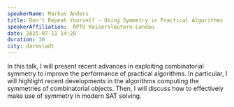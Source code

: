 ```yaml
---
speakerName: Markus Anders
title: Don't Repeat Yourself - Using Symmetry in Practical Algorithms
speakerAffiliation:  RPTU Kaiserslautern-Landau
date: 2025-07-11 14:20
duration: 30
city: darmstadt
---
```

In this talk, I will present recent advances in exploiting combinatorial symmetry to improve the performance of practical algorithms. In particular, I will highlight recent developments in the algorithms computing the symmetries of combinatorial objects. Then, I will discuss how to effectively make use of symmetry in modern SAT solving.

